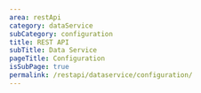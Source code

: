 ```yaml
---
area: restApi
category: dataService
subCategory: configuration
title: REST API
subTitle: Data Service
pageTitle: Configuration
isSubPage: true
permalink: /restapi/dataservice/configuration/
---
```

